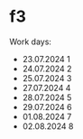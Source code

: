 # f3
Work days:
* 23.07.2024 1
* 24.07.2024 2
* 25.07.2024 3
* 27.07.2024 4
* 28.07.2024 5
* 29.07.2024 6
* 01.08.2024 7
* 02.08.2024 8
